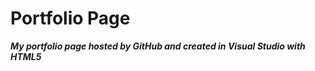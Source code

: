 # Portfolio Page 
***My portfolio page hosted by GitHub and created in Visual Studio with HTML5***


